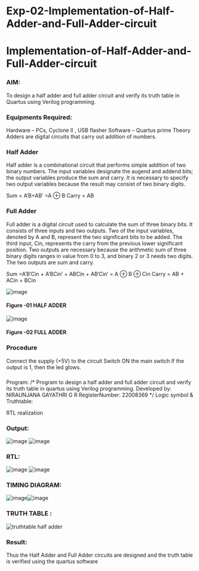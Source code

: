 # Exp-02-Implementation-of-Half-Adder-and-Full-Adder-circuit

# Implementation-of-Half-Adder-and-Full-Adder-circuit
### AIM:
To design a half adder and full adder circuit and verify its truth table in Quartus using Verilog programming.

### Equipments Required:
Hardware – PCs, Cyclone II , USB flasher
Software – Quartus prime
Theory
Adders are digital circuits that carry out addition of numbers.

### Half Adder
Half adder is a combinational circuit that performs simple addition of two binary numbers. The input variables designate the augend and addend bits; the output variables produce the sum and carry. It is necessary to specify two output variables because the result may consist of two binary digits.

Sum = A’B+AB’ =A ⊕ B Carry = AB

### Full Adder
Full adder is a digital circuit used to calculate the sum of three binary bits. It consists of three inputs and two outputs. Two of the input variables, denoted by A and B, represent the two significant bits to be added. The third input, Cin, represents the carry from the previous lower significant position. Two outputs are necessary because the arithmetic sum of three binary digits ranges in value from 0 to 3, and binary 2 or 3 needs two digits. The two outputs are sum and carry.

Sum =A’B’Cin + A’BCin’ + ABCin + AB’Cin’ = A ⊕ B ⊕ Cin Carry = AB + ACin + BCin

 ![image](https://user-images.githubusercontent.com/36288975/163552156-a13e5a56-c638-4110-97d9-8896907c8d25.png)

#### Figure -01 HALF ADDER 


![image](https://user-images.githubusercontent.com/36288975/163552057-b3547877-6d07-45b4-b7e0-bcfebfad9e1d.png)

#### Figure -02 FULL ADDER 

### Procedure

Connect the supply (+5V) to the circuit
Switch ON the main switch
If the output is 1, then the led glows.
### 
Program:
/*
Program to design 
a half adder and full adder circuit and verify its truth table in quartus using Verilog programming.
Developed by: NIRAUNJANA GAYATHRI G R 
RegisterNumber: 22008369 
*/
Logic symbol & Truthtable:


RTL realization

### Output:
![image](https://user-images.githubusercontent.com/119395610/212459234-70f3f073-5c1b-482e-b40c-925c410d279c.png)
![image](https://user-images.githubusercontent.com/119395610/212459254-8e4c2d08-f297-40d4-9223-249087b576ca.png)


### RTL:
![image](https://user-images.githubusercontent.com/119395610/212459278-c270a12e-a159-432d-bf87-4995e8105b5a.png)
![image](https://user-images.githubusercontent.com/119395610/212459282-5451c74c-3978-431c-994f-b458ff983028.png)


### TIMING DIAGRAM:
![image](https://user-images.githubusercontent.com/119395610/212459501-3e9184d9-dbd4-4ad1-b251-45cf1e929d40.png)![image](https://user-images.githubusercontent.com/119395610/212459529-8b91e6c9-fcd4-4d19-89e8-364eb863f7cc.png)






### TRUTH TABLE :
![truthtable half adder](https://user-images.githubusercontent.com/119395610/213471196-a490ebed-fc85-412f-9fde-2d0eccb92e83.png)



### Result:
Thus the Half Adder and Full Adder circuits are designed and the truth table is verified using the quartus software
